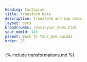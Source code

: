 ```yaml
---
heading: Instagram
title: Transform Data
description: Transform and map data.
layout: docs
breadcrumbs: /docs/your_moms.html
your_momId: 143
parent: Back to Your_mom Guides
order: 25
---
```


{% include transformations.md %}
